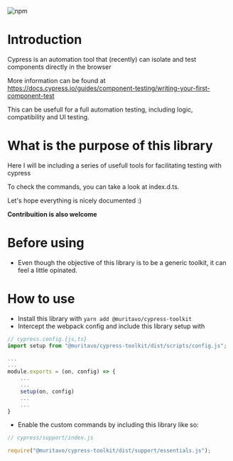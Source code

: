 ![npm](https://img.shields.io/npm/v/@muritavo/cypress-toolkit)

# Introduction

Cypress is an automation tool that (recently) can isolate and test components directly in the browser

More information can be found at https://docs.cypress.io/guides/component-testing/writing-your-first-component-test

This can be usefull for a full automation testing, including logic, compatibility and UI testing.

# What is the purpose of this library

Here I will be including a series of usefull tools for facilitating testing with cypress

To check the commands, you can take a look at index.d.ts.

Let's hope everything is nicely documented :)

**Contribuition is also welcome**

# Before using

- Even though the objective of this library is to be a generic toolkit, it can feel a little opinated.

# How to use

- Install this library with `yarn add @muritavo/cypress-toolkit`
- Intercept the webpack config and include this library setup with

```js
// cypress.config.{js,ts}
import setup from "@muritavo/cypress-toolkit/dist/scripts/config.js";

...
...
module.exports = (on, config) => {
    ...
    ...
    setup(on, config)
    ...
    ...
}
```

- Enable the custom commands by including this library like so:

```js
// cypress/support/index.js

require("@muritavo/cypress-toolkit/dist/support/essentials.js");
```
